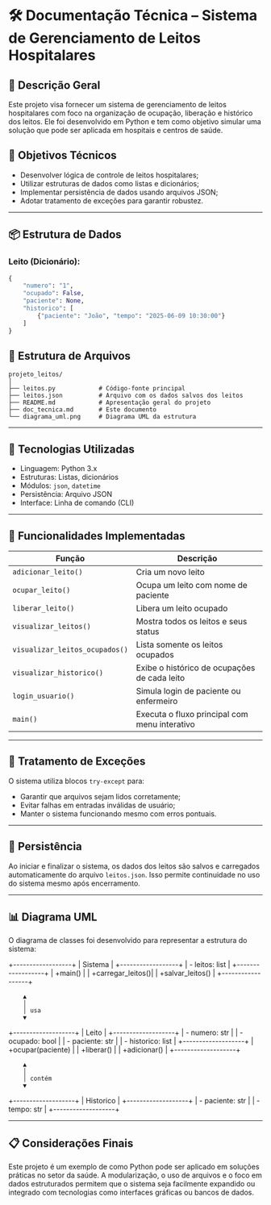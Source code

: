 # 🛠️ Documentação Técnica – Sistema de Gerenciamento de Leitos Hospitalares

## 📘 Descrição Geral

Este projeto visa fornecer um sistema de gerenciamento de leitos hospitalares com foco na organização de ocupação, liberação e histórico dos leitos. Ele foi desenvolvido em Python e tem como objetivo simular uma solução que pode ser aplicada em hospitais e centros de saúde.

## 🎯 Objetivos Técnicos

- Desenvolver lógica de controle de leitos hospitalares;
- Utilizar estruturas de dados como listas e dicionários;
- Implementar persistência de dados usando arquivos JSON;
- Adotar tratamento de exceções para garantir robustez.

---

## 📦 Estrutura de Dados

### Leito (Dicionário):
```python
{
    "numero": "1",
    "ocupado": False,
    "paciente": None,
    "historico": [
        {"paciente": "João", "tempo": "2025-06-09 10:30:00"}
    ]
}
```

## 📂 Estrutura de Arquivos

```
projeto_leitos/
│
├── leitos.py            # Código-fonte principal
├── leitos.json          # Arquivo com os dados salvos dos leitos
├── README.md            # Apresentação geral do projeto
├── doc_tecnica.md       # Este documento
└── diagrama_uml.png     # Diagrama UML da estrutura
```

---

## 🧠 Tecnologias Utilizadas

- Linguagem: Python 3.x
- Estruturas: Listas, dicionários
- Módulos: `json`, `datetime`
- Persistência: Arquivo JSON
- Interface: Linha de comando (CLI)

---

## 📌 Funcionalidades Implementadas

| Função                         | Descrição |
|-------------------------------|-----------|
| `adicionar_leito()`           | Cria um novo leito |
| `ocupar_leito()`              | Ocupa um leito com nome de paciente |
| `liberar_leito()`             | Libera um leito ocupado |
| `visualizar_leitos()`         | Mostra todos os leitos e seus status |
| `visualizar_leitos_ocupados()`| Lista somente os leitos ocupados |
| `visualizar_historico()`      | Exibe o histórico de ocupações de cada leito |
| `login_usuario()`             | Simula login de paciente ou enfermeiro |
| `main()`                      | Executa o fluxo principal com menu interativo |

---

## 🧪 Tratamento de Exceções

O sistema utiliza blocos `try-except` para:

- Garantir que arquivos sejam lidos corretamente;
- Evitar falhas em entradas inválidas de usuário;
- Manter o sistema funcionando mesmo com erros pontuais.

---

## 💾 Persistência

Ao iniciar e finalizar o sistema, os dados dos leitos são salvos e carregados automaticamente do arquivo `leitos.json`. Isso permite continuidade no uso do sistema mesmo após encerramento.

---

## 📊 Diagrama UML

O diagrama de classes foi desenvolvido para representar a estrutura do sistema:

+------------------+
|     Sistema      |
+------------------+
| - leitos: list   |
+------------------+
| +main()          |
| +carregar_leitos()|
| +salvar_leitos()  |
+------------------+

        ▲
        │
        │ usa
        ▼

+-------------------+
|     Leito         |
+-------------------+
| - numero: str     |
| - ocupado: bool   |
| - paciente: str   |
| - historico: list |
+-------------------+
| +ocupar(paciente) |
| +liberar()        |
| +adicionar()      |
+-------------------+

        ▲
        │
        │ contém
        ▼

+-------------------+
|   Historico       |
+-------------------+
| - paciente: str   |
| - tempo: str      |
+-------------------+


---

## 📋 Considerações Finais

Este projeto é um exemplo de como Python pode ser aplicado em soluções práticas no setor da saúde. A modularização, o uso de arquivos e o foco em dados estruturados permitem que o sistema seja facilmente expandido ou integrado com tecnologias como interfaces gráficas ou bancos de dados.